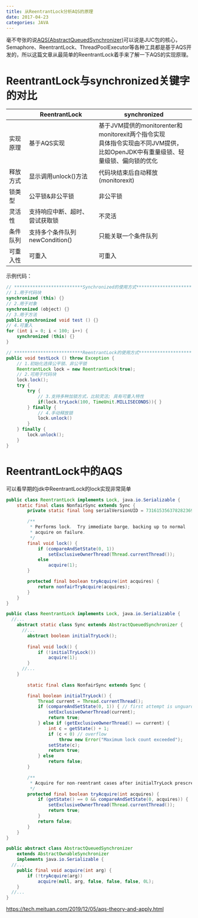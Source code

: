 ```yaml
---
title: 从ReentrantLock分析AQS的原理
date: 2017-04-23
categories: JAVA
---
```


毫不夸张的说[AQS(AbstractQueuedSynchronizer)](https://docs.oracle.com/javase/8/docs/api/java/util/concurrent/locks/AbstractQueuedSynchronizer.html)可以说是JUC包的核心，Semaphore、ReentrantLock、ThreadPoolExecutor等各种工具都是基于AQS开发的，所以这篇文章从最简单的ReentrantLock着手来了解一下AQS的实现原理。

# ReentrantLock与synchronized关键字的对比

|          | ReentrantLock                        | synchronized                                                 |
| -------- | ------------------------------------ | ------------------------------------------------------------ |
| 实现原理 | 基于AQS实现                          | 基于JVM提供的monitorenter和monitorexit两个指令实现<br />具体指令实现由不同JVM提供，<br />比如OpenJDK中有重量级锁、轻量级锁、偏向锁的优化 |
| 释放方式 | 显示调用unlock()方法                 | 代码块结束后自动释放(monitorexit)                            |
| 锁类型   | 公平锁&非公平锁                      | 非公平锁                                                     |
| 灵活性   | 支持响应中断、超时、尝试获取锁       | 不灵活                                                       |
| 条件队列 | 支持多个条件队列<br />newCondition() | 只能关联一个条件队列                                         |
| 可重入性 | 可重入                               | 可重入                                                       |

示例代码：

```java
// **************************Synchronized的使用方式**************************
// 1.用于代码块
synchronized (this) {}
// 2.用于对象
synchronized (object) {}
// 3.用于方法
public synchronized void test () {}
// 4.可重入
for (int i = 0; i < 100; i++) {
	synchronized (this) {}
}

// **************************ReentrantLock的使用方式**************************
public void testLock () throw Exception {
	// 1.初始化选择公平锁、非公平锁
	ReentrantLock lock = new ReentrantLock(true);
	// 2.可用于代码块
	lock.lock();
	try {
		try {
			// 3.支持多种加锁方式，比较灵活; 具有可重入特性
			if(lock.tryLock(100, TimeUnit.MILLISECONDS)){ }
		} finally {
			// 4.手动释放锁
			lock.unlock()
		}
	} finally {
		lock.unlock();
	}
}
```

# ReentrantLock中的AQS

可以看早期的jdk中ReentrantLock的lock实现非常简单

```java
public class ReentrantLock implements Lock, java.io.Serializable {
    static final class NonfairSync extends Sync {
        private static final long serialVersionUID = 7316153563782823691L;

        /**
         * Performs lock.  Try immediate barge, backing up to normal
         * acquire on failure.
         */
        final void lock() {
            if (compareAndSetState(0, 1))
                setExclusiveOwnerThread(Thread.currentThread());
            else
                acquire(1);
        }

        protected final boolean tryAcquire(int acquires) {
            return nonfairTryAcquire(acquires);
        }
    }
}
```





```java
public class ReentrantLock implements Lock, java.io.Serializable {
  //...
    abstract static class Sync extends AbstractQueuedSynchronizer {
      //...
        abstract boolean initialTryLock();
      
        final void lock() {
            if (!initialTryLock())
                acquire(1);
        }
      //...
    }
	
		static final class NonfairSync extends Sync {

        final boolean initialTryLock() {
            Thread current = Thread.currentThread();
            if (compareAndSetState(0, 1)) { // first attempt is unguarded
                setExclusiveOwnerThread(current);
                return true;
            } else if (getExclusiveOwnerThread() == current) {
                int c = getState() + 1;
                if (c < 0) // overflow
                    throw new Error("Maximum lock count exceeded");
                setState(c);
                return true;
            } else
                return false;
        }

        /**
         * Acquire for non-reentrant cases after initialTryLock prescreen
         */
        protected final boolean tryAcquire(int acquires) {
            if (getState() == 0 && compareAndSetState(0, acquires)) {
                setExclusiveOwnerThread(Thread.currentThread());
                return true;
            }
            return false;
        }
    }
}

public abstract class AbstractQueuedSynchronizer
    extends AbstractOwnableSynchronizer
    implements java.io.Serializable {
  //...
    public final void acquire(int arg) {
        if (!tryAcquire(arg))
            acquire(null, arg, false, false, false, 0L);
    }
  //...
}
```



https://tech.meituan.com/2019/12/05/aqs-theory-and-apply.html
